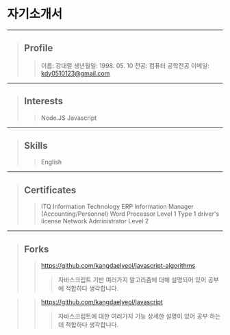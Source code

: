 # 자기소개서
* * *
> ## Profile
>	> 이름: 강대렬
>	> 생년월일: 1998. 05. 10
>	> 전공: 컴퓨터 공학전공
>	> 이메일: kdy0510123@gmail.com
---
> ## Interests
>	> Node.JS
>	> Javascript
---
> ## Skills
>	> English
---
> ## Certificates
>	> ITQ Information Technology
>	> ERP Information Manager (Accounting/Personnel)
>	> Word Processor Level 1
>	> Type 1 driver's license
>	> Network Administrator Level 2
---
> ## Forks
>	> https://github.com/kangdaelyeol/javascript-algorithms
>	>	> 자바스크립트 기반 여러가지 알고리즘에 대해 설명되어 있어 공부에 적합하다 생각합니다.

>	> https://github.com/kangdaelyeol/javascript
>	>	> 자바스크립트에 대한 여러가지 기능 상세한 설명이 있어 공부 하는데 적합하다 생각합니다.
